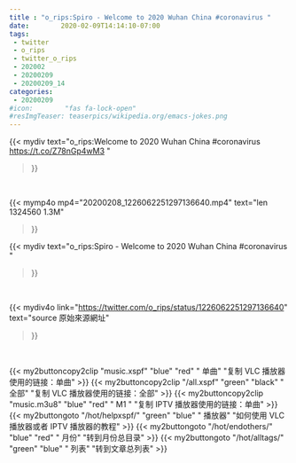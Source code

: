 ```yaml
---
title : "o_rips:Spiro - Welcome to 2020 Wuhan China #coronavirus "
date:        2020-02-09T14:14:10-07:00
tags:
 - twitter
 - o_rips
 - twitter_o_rips
 - 202002
 - 20200209
 - 20200209_14
categories:
 - 20200209
#icon:        "fas fa-lock-open"
#resImgTeaser: teaserpics/wikipedia.org/emacs-jokes.png
---
```


{{< mydiv text="o_rips:Welcome to 2020 Wuhan China #coronavirus https://t.co/Z78nGp4wM3 "
>}}
<br>


{{< mymp4o mp4="20200208_1226062251297136640.mp4"
text="len 1324560    1.3M"
>}}


{{< mydiv text="o_rips:Spiro - Welcome to 2020 Wuhan China #coronavirus "
>}}
<br>

{{< mydiv4o link="https://twitter.com/o_rips/status/1226062251297136640"
text="source 原始來源網址"
>}}


<br>



{{< my2buttoncopy2clip "music.xspf"        "blue"   "red"    " 单曲"  "复制 VLC 播放器使用的链接：单曲" >}} {{< my2buttoncopy2clip "/all.xspf"         "green"  "black"  " 全部"  "复制 VLC 播放器使用的链接：全部" >}} {{< my2buttoncopy2clip "music.m3u8"        "blue"   "red"    " M1 "    "复制 IPTV 播放器使用的链接：单曲" >}} {{< my2buttongoto      "/hot/helpxspf/"    "green"  "blue"   " 播放器" "如何使用 VLC 播放器或者 IPTV 播放器的教程" >}} {{< my2buttongoto      "/hot/endothers/"   "blue"   "red"    " 月份"   "转到月份总目录" >}} {{< my2buttongoto      "/hot/alltags/"     "green"  "blue"   " 列表"   "转到文章总列表" >}} 
